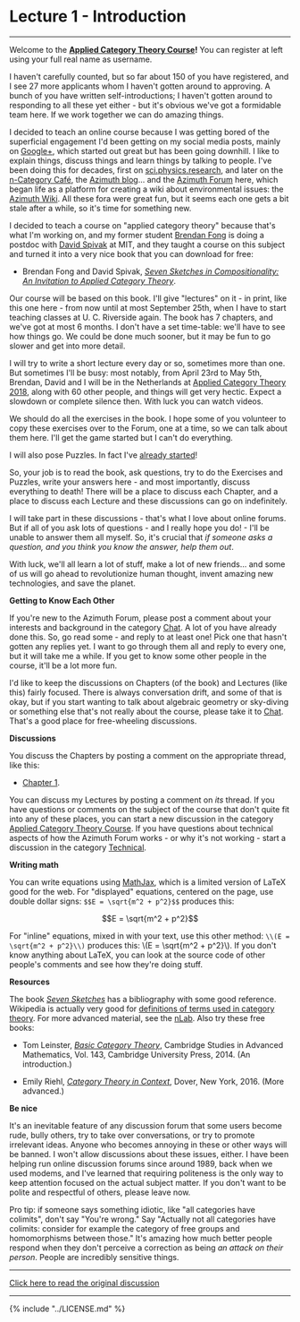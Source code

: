 # Lecture 1 - Introduction
-----------------------

Welcome to the **[Applied Category Theory
Course](https://forum.azimuthproject.org/discussion/1717/welcome-to-the-applied-category-theory-course)!**
You can register at left using your full real name as username.

I haven't carefully counted, but so far about 150 of you have
registered, and I see 27 more applicants whom I haven't gotten around
to approving. A bunch of you have written self-introductions; I
haven't gotten around to responding to all these yet either - but it's
obvious we've got a formidable team here. If we work together we can
do amazing things.

I decided to teach an online course because I was getting bored of the
superficial engagement I'd been getting on my social media posts,
mainly on [Google+](https://plus.google.com/u/0/+johncbaez999), which
started out great but has been going downhill. I like to explain
things, discuss things and learn things by talking to people. I've
been doing this for decades, first on
[sci.physics.research](https://golem.ph.utexas.edu/category/), and
later on the [n-Category
Caf&eacute;](https://golem.ph.utexas.edu/category/), the [Azimuth
blog](https://johncarlosbaez.wordpress.com/)... and the [Azimuth
Forum](https://forum.azimuthproject.org/discussions) here, which began
life as a platform for creating a wiki about environmental issues: the
[Azimuth Wiki](http://www.azimuthproject.org/azimuth/show/HomePage).
All these fora were great fun, but it seems each one gets a bit stale
after a while, so it's time for something new.

I decided to teach a course on "applied category theory" because
that's what I'm working on, and my former student [Brendan
Fong](http://www.brendanfong.com/) is doing a postdoc with [David
Spivak](http://math.mit.edu/~dspivak/) at MIT, and they taught a
course on this subject and turned it into a very nice book that you
can download for free:

* Brendan Fong and David Spivak, _[Seven Sketches in Compositionality: An Invitation to Applied Category Theory](http://math.mit.edu/~dspivak/teaching/sp18/7Sketches.pdf)_.

Our course will be based on this book. I'll give "lectures" on it -
in print, like this one here - from now until at most September 25th,
when I have to start teaching classes at U. C. Riverside again. The
book has 7 chapters, and we've got at most 6 months. I don't have a
set time-table: we'll have to see how things go. We could be done
much sooner, but it may be fun to go slower and get into more detail.

I will try to write a short lecture every day or so, sometimes more
than one. But sometimes I'll be busy: most notably, from April 23rd
to May 5th, Brendan, David and I will be in the Netherlands at
[Applied Category Theory
2018](https://johncarlosbaez.wordpress.com/2017/09/12/act-2018/),
along with 60 other people, and things will get very hectic. Expect a
slowdown or complete silence then. With luck you can watch videos.

We should do all the exercises in the book. I hope some of you
volunteer to copy these exercises over to the Forum, one at a time, so
we can talk about them here. I'll get the game started but I can't do
everything.

I will also pose Puzzles. In fact I've [already
started](https://forum.azimuthproject.org/discussion/comment/15878/#Comment_15878)!

So, your job is to read the book, ask questions, try to do the
Exercises and Puzzles, write your answers here - and most importantly,
discuss everything to death! There will be a place to discuss each
Chapter, and a place to discuss each Lecture and these discussions can
go on indefinitely.

I will take part in these discussions - that's what I love about
online forums. But if all of you ask lots of questions - and I really
hope you do! - I'll be unable to answer them all myself. So, it's
crucial that _if someone asks a question, and you think you know the
answer, help them out_.

With luck, we'll all learn a lot of stuff, make a lot of new
friends... and some of us will go ahead to revolutionize human
thought, invent amazing new technologies, and save the planet.

**Getting to Know Each Other**

If you're new to the Azimuth Forum, please post a comment about your
interests and background in the category
[Chat](https://forum.azimuthproject.org/categories/Chat). A lot of you
have already done this. So, go read some - and reply to at least one!
Pick one that hasn't gotten any replies yet. I want to go through
them all and reply to every one, but it will take me a while. If you
get to know some other people in the course, it'll be a lot more fun.

I'd like to keep the discussions on Chapters (of the book) and
Lectures (like this) fairly focused. There is always conversation
drift, and some of that is okay, but if you start wanting to talk
about algebraic geometry or sky-diving or something else that's not
really about the course, please take it to
[Chat](https://forum.azimuthproject.org/categories/Chat). That's a
good place for free-wheeling discussions.

**Discussions**

You discuss the Chapters by posting a comment on the appropriate
thread, like this:

* [Chapter 1](https://forum.azimuthproject.org/discussion/1718/chapter-1).

You can discuss my Lectures by posting a comment on _its_ thread. If
you have questions or comments on the subject of the course that don't
quite fit into any of these places, you can start a new discussion in
the category [Applied Category Theory
Course](https://forum.azimuthproject.org/categories/applied-category-theory-course).
If you have questions about technical aspects of how the Azimuth Forum
works - or why it's not working - start a discussion in the category
[Technical](https://forum.azimuthproject.org/categories/Technical).

**Writing math**

You can write equations using
[MathJax](http://docs.mathjax.org/en/latest/start.html), which is a
limited version of LaTeX good for the web. For "displayed" equations,
centered on the page, use double dollar signs: `$$E = \sqrt{m^2 +
p^2}$$` produces this:

<center>$$E = \sqrt{m^2 + p^2}$$</center>

For "inline" equations, mixed in with your text, use this other
method: `\\(E = \sqrt{m^2 + p^2}\\)` produces this: \\(E = \sqrt{m^2 +
p^2}\\). If you don't know anything about LaTeX, you can look at the
source code of other people's comments and see how they're doing
stuff.

**Resources**

The book _[Seven
Sketches](http://math.mit.edu/~dspivak/teaching/sp18/7Sketches.pdf)_
has a bibliography with some good reference. Wikipedia is actually
very good for [definitions of terms used in category
theory](https://en.wikipedia.org/wiki/Outline_of_category_theory).
For more advanced material, see the
[nLab](https://ncatlab.org/nlab/show/HomePage). Also try these free
books:

* Tom Leinster, _[Basic Category
 Theory](https://arxiv.org/abs/1612.09375)_, Cambridge Studies in
 Advanced Mathematics, Vol. 143, Cambridge University Press, 2014.
 (An introduction.)

* Emily Riehl, _[Category Theory in
 Context](http://www.math.jhu.edu/~eriehl/context.pdf)_, Dover, New
 York, 2016. (More advanced.)

**Be nice**

It's an inevitable feature of any discussion forum that some users
become rude, bully others, try to take over conversations, or try to
promote irrelevant ideas. Anyone who becomes annoying in these or
other ways will be banned. I won't allow discussions about these
issues, either. I have been helping run online discussion forums
since around 1989, back when we used modems, and I've learned that
requiring politeness is the only way to keep attention focused on the
actual subject matter. If you don't want to be polite and respectful
of others, please leave now.

Pro tip: if someone says something idiotic, like "all categories have
colimits", don't say "You're wrong." Say "Actually not all categories
have colimits: consider for example the category of free groups and
homomorphisms between those." It's amazing how much better people
respond when they don't perceive a correction as being _an attack on
their person_. People are incredibly sensitive things.

---

[Click here to read the original
discussion](https://forum.azimuthproject.org/discussion/1807/lecture-1-introduction/p1)

---

{% include "../LICENSE.md" %}
